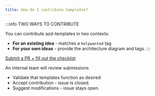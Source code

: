 ```yaml
---
title: How do I contribute templates?
---
```


:::info TWO WAYS TO CONTRIBUTE

You can contribute azd-templates in two contexts:
 * **For an existing idea** - matches a `helpwanted` tag
 * **For your own ideas** - provide the architecture diagram and tags.
:::

[Submit a PR + fill out the checklist](https://aka.ms/trainer-demo-deploy/contribute)

An internal team will review submissions
 - Validate that templates function as desired
 - Accept contribution - issue is closed.
 - Suggest modifications - issue stays open.

